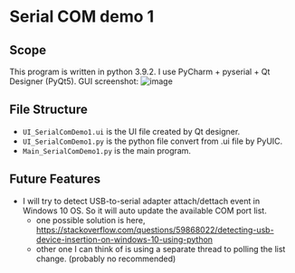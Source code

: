 # Serial COM demo 1

## Scope
This program is written in python 3.9.2. I use PyCharm + pyserial + Qt Designer (PyQt5). 
GUI screenshot:
![image](https://user-images.githubusercontent.com/14843517/111241251-bf0b2a00-85ca-11eb-9217-85bbb1f59d26.png)


## File Structure
- `UI_SerialComDemo1.ui` is the UI file created by Qt designer.
- `UI_SerialComDemo1.py` is the python file convert from .ui file by PyUIC.
- `Main_SerialComDemo1.py` is the main program.


## Future Features
- I will try to detect USB-to-serial adapter attach/dettach event in Windows 10 OS. So it will auto update the available COM port list.
  - one possible solution is here, https://stackoverflow.com/questions/59868022/detecting-usb-device-insertion-on-windows-10-using-python
  - other one I can think of is using a separate thread to polling the list change. (probably no recommended)
